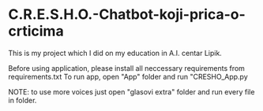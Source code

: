 # C.R.E.S.H.O.-Chatbot-koji-prica-o-crticima
 
This is my project which I did on my education in A.I. centar Lipik.

Before using application, please install all neccessary requirements from requirements.txt
To run app, open "App" folder and run "CRESHO_App.py

NOTE: to use more voices just open "glasovi extra" folder and run every file in folder.
